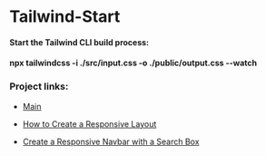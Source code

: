 # Tailwind-Start

#### Start the Tailwind CLI build process:
#### npx tailwindcss -i ./src/input.css -o ./public/output.css --watch

### Project links:
- [Main](https://www.kindacode.com/?s=tailwind)
 - [How to Create a Responsive Layout](https://www.kindacode.com/article/tailwind-css-how-to-create-a-responsive-layout/)

 - [Create a Responsive Navbar with a Search Box](https://www.kindacode.com/article/tailwind-css-create-a-responsive-navbar-with-a-search-box/)

